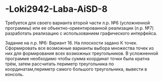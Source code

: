 # -Loki2942-Laba-AiSD-8
Требуется для своего варианта второй части л.р. №6 (усложненной программы) или ее объектно-ориентированной реализации (л.р. №7) разработать реализацию с использованием графического интерфейса.


Задание на л.р. №6:
Вариант 16. На плоскости задано К точек. Сформировать все возможные варианты выбора множества точек из них
для формирования всех возможных треугольников. В усложненной программе необходимо чтобы сумма координат
точки была кратна трём, затем рассчитать периметр треугольника по координатам,периметр самого большого треугольника, вывести в консоль.
